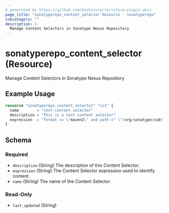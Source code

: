 ```yaml
---
# generated by https://github.com/hashicorp/terraform-plugin-docs
page_title: "sonatyperepo_content_selector Resource - sonatyperepo"
subcategory: ""
description: |-
  Manage Content Selectors in Sonatype Nexus Repository
---
```


# sonatyperepo_content_selector (Resource)

Manage Content Selectors in Sonatype Nexus Repository

## Example Usage

```terraform
resource "sonatyperepo_content_selector" "cs1" {
  name        = "test-content-selector"
  description = "This is a test content selector"
  expression  = "format == \"maven2\" and path =^ \"/org/sonatype/sub\""
}
```

<!-- schema generated by tfplugindocs -->
## Schema

### Required

- `description` (String) The description of this Content Selector.
- `expression` (String) The Content Selector expression used to identify content.
- `name` (String) The name of the Content Selector.

### Read-Only

- `last_updated` (String)
